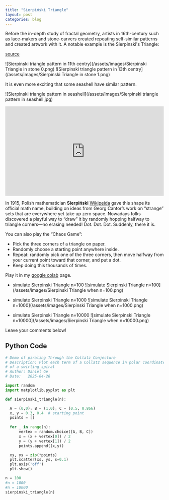 ```yaml
---
title: "Sierpiński Triangle"
layout: post
categories: blog
---
```


Before the in-depth study of fractal geometry, artists in 16th-century such as lace-makers and stone-carvers created repeating self-similar patterns and created artwork with it. A notable example is the Sierpinski's Triangle:

[source](https://www.formulas.it/formulog/wp-content/uploads/2014/12/sierpinski-aplimat.pdf)

![Sierpinski triangle pattern in 11th centry](/assets/images/Sierpinski Triangle in stone 0.png)
![Sierpinski triangle pattern in 13th centry](/assets/images/Sierpinski Triangle in stone 1.png)

It is even more exciting that some seashell have similar pattern. 

![Sierpinski triangle pattern in seashell](/assets/images/Sierpinski triangle pattern in seashell.jpg)



<div style="position:relative;padding-bottom:56.25%;height:0;overflow:hidden;width:100%;max-width:1200px;margin:1em auto;">
  <iframe 
    style="position:absolute;top:0;left:0;width:100%;height:100%;" 
    src="https://www.youtube.com/embed/Fgu5-3ihVVI" 
    frameborder="0" 
    allow="accelerometer; autoplay; clipboard-write; encrypted-media; gyroscope; picture-in-picture" 
    allowfullscreen>
  </iframe>
</div>


In 1915, Polish mathematician **Sierpiński** [Wikipeida](https://en.wikipedia.org/wiki/Sierpi%C5%84ski_triangle) gave this shape its official math name, building on ideas from Georg Cantor’s work on “strange” sets that are everywhere yet take up zero space.
Nowadays folks discovered a playful way to “draw” it by randomly hopping halfway to triangle corners—no erasing needed! Dot. Dot. Dot. Suddenly, there it is.

You can also play the “Chaos Game”:
- Pick the three corners of a triangle on paper.
- Randomly choose a starting point anywhere inside.
- Repeat: randomly pick one of the three corners, then move halfway from your current point toward that corner, and put a dot.
- Keep doing this thousands of times.
 

Play it in my [google colab](https://colab.research.google.com/drive/1nmMQXP5_PlsqR2GiE97NOby6FYsn4U_y#scrollTo=_b_xyx-hQ8JN) page.

- simulate Sierpinski Triangle n=100 
![simulate Sierpinski Triangle n=100](/assets/images/Sierpinski Triangle when n=100.png)

- simulate Sierpinski Triangle n=1000
![simulate Sierpinski Triangle n=1000](/assets/images/Sierpinski Triangle when n=1000.png)

- simulate Sierpinski Triangle n=10000
![simulate Sierpinski Triangle n=10000](/assets/images/Sierpinski Triangle when n=10000.png)


Leave your comments below!


<section id="comments">
  <script src="https://utteranc.es/client.js"
          repo="harveyge/harveyge.github.io"
          issue-term="pathname"
          theme="github-light"
          crossorigin="anonymous"
          async>
  </script>
</section>


## Python Code
```python
# Demo of piraling Through the Collatz Conjecture
# Description: Plot each term of a Collatz sequence in polar coordinates, and show the result
# of a swirling spiral
# Author: Daniel Ge
# Date:   2025-04-26

import random
import matplotlib.pyplot as plt

def sierpinski_triangle(n):

  A = (0,0); B = (1,0); C = (0.5, 0.866)
  x, y = 0.3, 0.4  # starting point
  points = []
    
  for _ in range(n):
      vertex = random.choice([A, B, C])
      x = (x + vertex[0]) / 2
      y = (y + vertex[1]) / 2
      points.append((x,y))

  xs, ys = zip(*points)
  plt.scatter(xs, ys, s=0.1)
  plt.axis('off')
  plt.show()

n = 100
#n = 1000
#n = 10000
sierpinski_triangle(n)
```
